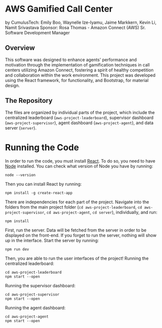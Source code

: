 # AWS Gamified Call Center
by CumulusTech: Emily Boo, Waynelle Ize-Iyamu, Jaime Markkern, Kevin Li, Namit Srivastava
Sponsor: Rosa Thomas - Amazon Connect (AWS) Sr. Software Development Manager

## Overview
This software was designed to enhance agents' performance and motivation through the implementation of gamification techniques in call centers utilizing Amazon Connect, fostering a spirit of healthy competition and collaboration within the work environment.
This project was developed using the React framework, for functionality, and Bootstrap, for material design.

## The Repository
The files are organized by individual parts of the project, which include the centralized leaderboard (`aws-project-leaderboard`), supervisor dashboard (`aws-project-supervisor`), agent dashboard (`aws-project-agent`), and data server (`server`).

# Running the Code
In order to run the code, you must install [React](https://react.dev). To do so, you need to have [Node](https://nodejs.org/en/download/package-manager) installed. You can check what version of Node you have by running:
```
node --version
```
Then you can install React by running:
```
npm install -g create-react-app
```
There are independencies for each part of the project. Navigate into the folders from the main project folder (`cd aws-project-leaderboard`, `cd aws-project-supervisor`, `cd aws-project-agent`, `cd server`), individually, and run:
```
npm install
```
First, run the server. Data will be fetched from the server in order to be displayed on the front-end. If you forget to run the server, nothing will show up in the interface. Start the server by running:
```
npm run dev
```
Then, you are able to run the user interfaces of the project!
Running the centralized leaderboard:
```
cd aws-project-leaderboard
npm start --open
```
Running the supervisor dashboard:
```
cd aws-project-supervisor
npm start --open
```
Running the agent dashboard:
```
cd aws-project-agent
npm start --open
```

